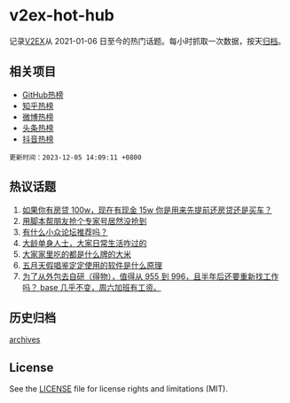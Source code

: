 # v2ex-hot-hub

 记录[V2EX](https://www.v2ex.com/)从 2021-01-06 日至今的热门话题。每小时抓取一次数据，按天[归档](archives)。
 
 ## 相关项目

- [GitHub热榜](https://github.com/snaildev/github-hot-hub)
- [知乎热榜](https://github.com/snaildev/zhihu-hot-hub)
- [微博热榜](https://github.com/snaildev/weibo-hot-hub)
- [头条热榜](https://github.com/snaildev/toutiao-hot-hub)
- [抖音热榜](https://github.com/snaildev/douyin-hot-hub)


 `更新时间：2023-12-05 14:09:11 +0800`

## 热议话题

1. [如果你有房贷 100w，现在有现金 15w 你是用来先提前还房贷还是买车？](https://www.v2ex.com/t/997559)
1. [用脚本帮朋友抢个专家号居然没抢到](https://www.v2ex.com/t/997588)
1. [有什么小众论坛推荐吗？](https://www.v2ex.com/t/997648)
1. [大龄单身人士，大家日常生活咋过的](https://www.v2ex.com/t/997682)
1. [大家家里吃的都是什么牌的大米](https://www.v2ex.com/t/997611)
1. [五月天假唱鉴定定使用的软件是什么原理](https://www.v2ex.com/t/997696)
1. [为了从外包去自研（得物），值得从 955 到 996，且半年后还要重新找工作吗？ base 几乎不变，周六加班有工资。](https://www.v2ex.com/t/997571)

## 历史归档

[archives](archives)

## License

See the [LICENSE](LICENSE) file for license rights and limitations (MIT).
